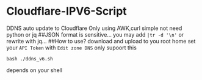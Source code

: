 # Cloudflare-IPV6-Script
DDNS auto update to Cloudflare
Only using AWK,curl
simple not need python or jq
##JSON format is sensitive...
you may add `|tr -d '\n'`
or rewrite with jq...
##How to use?
download and upload to you root home
set your `API Token` with `Edit zone DNS`
only supoort this
```
bash ./ddns_v6.sh
```
depends on your shell
